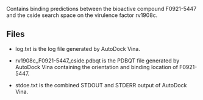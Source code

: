 Contains binding predictions between the bioactive compound F0921-5447 and the cside search space on the virulence factor rv1908c.

## Files

- log.txt is the log file generated by AutoDock Vina.

- rv1908c_F0921-5447_cside.pdbqt is the PDBQT file generated by AutoDock Vina containing the orientation and binding location of F0921-5447.

- stdoe.txt is the combined STDOUT and STDERR output of AutoDock Vina.

